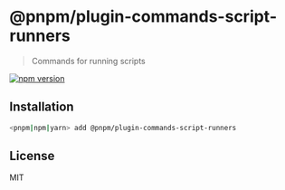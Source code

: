 # @pnpm/plugin-commands-script-runners

> Commands for running scripts

[![npm version](https://img.shields.io/npm/v/@pnpm/plugin-commands-script-runners.svg)](https://www.npmjs.com/package/@pnpm/plugin-commands-script-runners)

## Installation

```sh
<pnpm|npm|yarn> add @pnpm/plugin-commands-script-runners
```

## License

MIT
